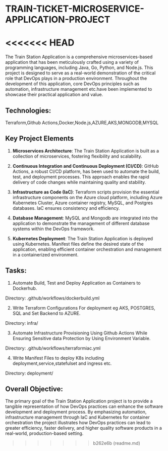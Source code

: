# TRAIN-TICKET-MICROSERVICE-APPLICATION-PROJECT
<<<<<<< HEAD
=======
The Train Station Application is a comprehensive microservices-based application that has been meticulously crafted using a variety of programming languages, including Java, Go, Python, and Node.js. This project is designed to serve as a real-world demonstration of the critical role that DevOps plays in a production environment. Throughout the development of this application, core DevOps principles such as automation, infrastructure management etc.have been implemented to showcase their practical application and value.

## Technologies:
Terraform,Github Actions,Docker,Node.js,AZURE,AKS,MONGODB,MYSQL

## Key Project Elements
1. **Microservices Architecture**: The Train Station Application is built as a collection of microservices, fostering flexibility and scalability.

2. **Continuous Integration and Continuous Deployment (CI/CD)**: GitHub Actions, a robust CI/CD platform, has been used to automate the build, test, and deployment processes. This approach enables the rapid delivery of code changes while maintaining quality and stability.

3. **Infrastructure as Code (IaC)**: Terraform scripts provision the essential infrastructure components on the Azure cloud platform, including Azure Kubernetes Cluster, Azure container registry, MySQL, and Postgres databases. IaC ensures consistency and efficiency.

4. **Database Management**:  MySQL and Mongodb are integrated into the application to demonstrate the management of different database systems within the DevOps framework.

5. **Kubernetes Deployment**: The Train Station Application is deployed using Kubernetes. Manifest files define the desired state of the application, enabling efficient container orchestration and management in a containerized environment.

## Tasks:
1. Automate Build, Test and Deploy Application as Containers to Dockerhub.

 Directory: .github/workflows/dockerbuild.yml

2. Write Terraform Configurations For deployment eg AKS, POSTGRES, SQL and Set Backend to AZURE.

 Directory: infra/

3. Automate Infrastructure Provisioning Using Github Actions While Ensuring Sensitive data Protection by Using Environment Variable.

 Directory: .github/workflows/terraformiac.yml

4. Write Manifest Files to deploy K8s including deployment,service,statefulset and ingress etc.

  Directory: deployment/


## Overall Objective:

The primary goal of the Train Station Application project is to provide a tangible representation of how DevOps practices can enhance the software development and deployment process. By emphasizing automation, infrastructure management through IaC and Kubernetes for container orchestration the project illustrates how DevOps practices can lead to greater efficiency, faster delivery, and higher quality software products in a real-world, production-based setting.
>>>>>>> b262e6b (readme.md)
